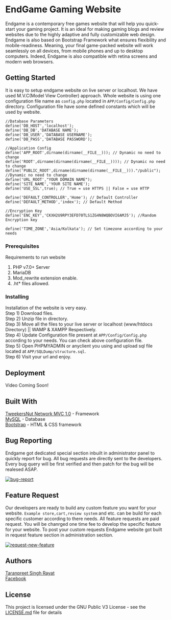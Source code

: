 # EndGame Gaming Website

Endgame is a contemporary free games website that will help you quick-start your gaming project. It is an ideal for making gaming blogs and review websites due to the highly adaptive and fully customizable web design. Endgame is also based on Bootstrap Framework what ensures flexibility and mobile-readiness. Meaning, your final game-packed website will work seamlessly on all devices, from mobile phones and up to desktop computers. Indeed, Endgame is also compatible with retina screens and modern web browsers.

## Getting Started

It is easy to setup endgame website on live server or localhost. We have used M.V.C(Model View Controller) approach. Whole website is using one configuration file name as ``` config.php ``` located in ``` APP/Config/Config.php ``` directory. 
Configuration file have some defined constants which will be used by website.

``` Example Configuration File
//Database Parameters
define('DB_HOST','localhost');
define('DB_DB','DATABASE NAME');
define('DB_USER','DATABASE USERNAME');
define('DB_PASS','DATABASE PASSWORD');

//Application Config
define('APP_ROOT',dirname(dirname(__FILE__))); // Dynamic no need to change
define('ROOT',dirname(dirname(dirname(__FILE__)))); // Dynamic no need to change
define('PUBLIC_ROOT',dirname(dirname(dirname(__FILE__)))."/public"); //Dynamic no need to change
define('URL_ROOT',"YOUR DOMAIN NAME");
define('SITE_NAME','YOUR SITE NAME');
define('USE_SSL',true); // True = use HTTPS || False = use HTTP

define('DEFAULT_CONTROLLER','Home'); // Default Controller
define('DEFAULT_METHOD','index'); // Default Method

//Encryption Key
define('ENC_KEY','CKXH2U9RPY3EFD70TLS1ZG4N8WQBOVI6AMJ5'); //Random Encryption key

define('TIME_ZONE','Asia/Kolkata'); // Set timezone according to your needs
```

### Prerequisites
Requirements to run website
1. PHP v7.0+ Server
2. MariaDB
3. Mod_rewrite extension enable.
4. .ht* files allowed.

### Installing
Installation of the website is very easy. <br />
Step 1) Download files. <br />
Step 2) Unzip file in directory. <br />
Step 3) Move all the files to your live server or localhost (www/htdocs Directory) || WAMP & XAMPP Respectively. <br />
Step 4) Update Configuration file present at ```APP/Config/Config.php``` according to your needs. You can check above configuration file.<br />
Step 5) Open PHPMYADMIN or anyclient you using and upload sql file located at ```APP/SQLDump/structure.sql```.<br />
Step 6) Visit your url and enjoy.<br />

## Deployment

Video Coming Soon!

## Built With
[TweekersNut Network MVC 1.0](https://tweekersnut.com/) - Framework <br />
[MySQL](https://mysql.com) - Database <br />
[Bootstrap](https://getbootstrap.com/) - HTML & CSS framework <br />

## Bug Reporting

Endgame got dedicated special section inbuilt in administrator panel to quickly report for bug. All bug requests are directly sent to the developers. Every bug query will be first verified and then patch for the bug will be realesed ASAP.

<a href="https://ibb.co/mJPWf47"><img src="https://i.ibb.co/WnRJmf1/bug-report.png" alt="bug-report" border="0"></a>

## Feature Request

Our developers are ready to build any custom feature you want for your website. ```Example store,cart,review system``` and etc. can be build for each specific customer according to there needs. All feature requests are paid request. You will be chanrged one time fee to develop the specific feature for your website. To post your custom requests Endgame website got built in request feature section in administration section.

<a href="https://ibb.co/RSfPdYT"><img src="https://i.ibb.co/KGd7Sbx/request-new-feature.png" alt="request-new-feature" border="0"></a>

## Authors
[Taranpreet Singh Rayat](https://taranpreetsingh.com/) <br />
[Facebook](https://www.facebook.com/taranpreet126) <br />

## License

This project is licensed under the GNU Public V3 License - see the [LICENSE.md](LICENSE) file for details

